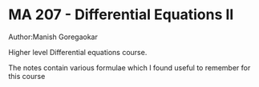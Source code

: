 MA 207 - Differential Equations II
========

Author:Manish Goregaokar

Higher level Differential equations course.

The notes contain various formulae which I found useful to remember for this course



